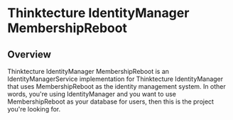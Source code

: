 Thinktecture IdentityManager MembershipReboot
===========================================

## Overview ##

Thinktecture IdentityManager MembershipReboot is an IdentityManagerService implementation for Thinktecture IdentityManager that uses MembershipReboot as the identity management system. In other words, you're using IdentityManager and you want to use MembershipReboot as your database for users, then this is the project you're looking for.
